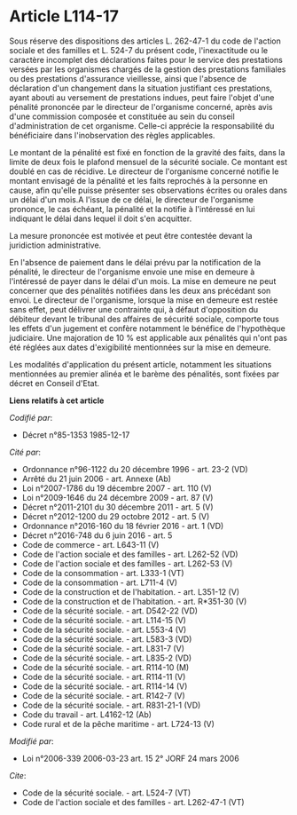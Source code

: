 # Article L114-17

Sous réserve des dispositions des articles L. 262-47-1 du code de l'action sociale et des familles et L. 524-7 du présent
code, l'inexactitude ou le caractère incomplet des déclarations faites pour le service des prestations versées par les
organismes chargés de la gestion des prestations familiales ou des prestations d'assurance vieillesse, ainsi que l'absence de
déclaration d'un changement dans la situation justifiant ces prestations, ayant abouti au versement de prestations indues,
peut faire l'objet d'une pénalité prononcée par le directeur de l'organisme concerné, après avis d'une commission composée et
constituée au sein du conseil d'administration de cet organisme. Celle-ci apprécie la responsabilité du bénéficiaire dans
l'inobservation des règles applicables. 

Le montant de la pénalité est fixé en fonction de la gravité des faits, dans la limite de deux fois le plafond mensuel de la
sécurité sociale. Ce montant est doublé en cas de récidive. Le directeur de l'organisme concerné notifie le montant envisagé
de la pénalité et les faits reprochés à la personne en cause, afin qu'elle puisse présenter ses observations écrites ou
orales dans un délai d'un mois.A l'issue de ce délai, le directeur de l'organisme prononce, le cas échéant, la pénalité et la
notifie à l'intéressé en lui indiquant le délai dans lequel il doit s'en acquitter. 

La mesure prononcée est motivée et peut être contestée devant la juridiction administrative. 

En l'absence de paiement dans le délai prévu par la notification de la pénalité, le directeur de l'organisme envoie une mise
en demeure à l'intéressé de payer dans le délai d'un mois. La mise en demeure ne peut concerner que des pénalités notifiées
dans les deux ans précédant son envoi. Le directeur de l'organisme, lorsque la mise en demeure est restée sans effet, peut
délivrer une contrainte qui, à défaut d'opposition du débiteur devant le tribunal des affaires de sécurité sociale, comporte
tous les effets d'un jugement et confère notamment le bénéfice de l'hypothèque judiciaire. Une majoration de 10 % est
applicable aux pénalités qui n'ont pas été réglées aux dates d'exigibilité mentionnées sur la mise en demeure. 

Les modalités d'application du présent article, notamment les situations mentionnées au premier alinéa et le barème des
pénalités, sont fixées par décret en Conseil d'Etat.

**Liens relatifs à cet article**

_Codifié par_:

  - Décret n°85-1353 1985-12-17

_Cité par_:

  - Ordonnance n°96-1122 du 20 décembre 1996 - art. 23-2 (VD)
  - Arrêté du 21 juin 2006 - art. Annexe (Ab)
  - Loi n°2007-1786 du 19 décembre 2007 - art. 110 (V)
  - Loi n°2009-1646 du 24 décembre 2009 - art. 87 (V)
  - Décret n°2011-2101 du 30 décembre 2011 - art. 5 (V)
  - Décret n°2012-1200 du 29 octobre 2012 - art. 5 (V)
  - Ordonnance n°2016-160 du 18 février 2016 - art. 1 (VD)
  - Décret n°2016-748 du 6 juin 2016 - art. 5
  - Code de commerce - art. L643-11 (V)
  - Code de l'action sociale et des familles - art. L262-52 (VD)
  - Code de l'action sociale et des familles - art. L262-53 (V)
  - Code de la consommation - art. L333-1 (VT)
  - Code de la consommation - art. L711-4 (V)
  - Code de la construction et de l'habitation. - art. L351-12 (V)
  - Code de la construction et de l'habitation. - art. R*351-30 (V)
  - Code de la sécurité sociale. - art. D542-22 (VD)
  - Code de la sécurité sociale. - art. L114-15 (V)
  - Code de la sécurité sociale. - art. L553-4 (V)
  - Code de la sécurité sociale. - art. L583-3 (VD)
  - Code de la sécurité sociale. - art. L831-7 (V)
  - Code de la sécurité sociale. - art. L835-2 (VD)
  - Code de la sécurité sociale. - art. R114-10 (M)
  - Code de la sécurité sociale. - art. R114-11 (V)
  - Code de la sécurité sociale. - art. R114-14 (V)
  - Code de la sécurité sociale. - art. R142-7 (V)
  - Code de la sécurité sociale. - art. R831-21-1 (VD)
  - Code du travail - art. L4162-12 (Ab)
  - Code rural et de la pêche maritime - art. L724-13 (V)

_Modifié par_:

  - Loi n°2006-339 2006-03-23 art. 15 2° JORF 24 mars 2006

_Cite_:

  - Code de la sécurité sociale. - art. L524-7 (VT)
  - Code de l'action sociale et des familles - art. L262-47-1 (VT)

